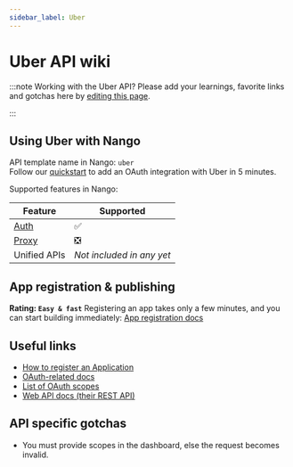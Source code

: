 ```yaml
---
sidebar_label: Uber
---
```


# Uber API wiki

:::note Working with the Uber API?
Please add your learnings, favorite links and gotchas here by [editing this page](https://github.com/nangohq/nango/tree/master/docs/docs/providers/uber.md).

:::

## Using Uber with Nango

API template name in Nango: `uber`  
Follow our [quickstart](../quickstart.md) to add an OAuth integration with Uber in 5 minutes.

Supported features in Nango:

| Feature                            | Supported                 |
| ---------------------------------- | ------------------------- |
| [Auth](/nango-auth/core-concepts)  | ✅                        |
| [Proxy](/nango-unified-apis/proxy) | ❎                        |
| Unified APIs                       | _Not included in any yet_ |

## App registration & publishing

**Rating: `Easy & fast`**
Registering an app takes only a few minutes, and you can start building immediately: [App registration docs](https://developer.uber.com/docs/drivers/tutorials/api/introduction#creating-an-app)

## Useful links

-   [How to register an Application](https://developer.uber.com/docs/drivers/tutorials/api/introduction#creating-an-app)
-   [OAuth-related docs](https://developer.uber.com/docs/drivers/guides/authentication)
-   [List of OAuth scopes](https://developer.uber.com/docs/drivers/guides/scopes)
-   [Web API docs (their REST API)](https://developer.uber.com/docs/riders/references/api)

## API specific gotchas

-   You must provide scopes in the dashboard, else the request becomes invalid.

